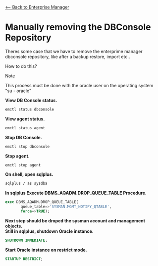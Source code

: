 [<-- Back to Enterprise Manager](https://github.com/mtemporim/Databases/blob/main/Oracle/EM/README.md)  


# Manually removing the DBConsole Repository

Theres some case that we have to remove the enterprime manager dbconsole repository, like after a backup restore, import etc..  

How to do this? 

>[!NOTE]
>
>This process must be done with the oracle user on the operating system "su - oracle"
 

**View DB Console status.**
```bash
emctl status dbconsole
```
**View agent status.**
```bash
emctl status agent
```
**Stop DB Console.**
```bash
emctl stop dbconsole
```
**Stop agent.**
```bash
emctl stop agent
```
**On shell, open sqlplus.**
```bash
sqlplus / as sysdba 
```

**In sqlplus Execute DBMS_AQADM.DROP_QUEUE_TABLE Procedure.**
```sql
exec DBMS_AQADM.DROP_QUEUE_TABLE(
       queue_table=>'SYSMAN.MGMT_NOTIFY_QTABLE',
       force=>TRUE);
```
**Next step should be droped the sysman account and management objects.**  
**Still in **sqlplus**, shutdown Oracle instance.** 
```sql
SHUTDOWN IMMEDIATE;
```
**Start Oracle instance on restrict mode.** 
```sql
STARTUP RESTRICT;
```



